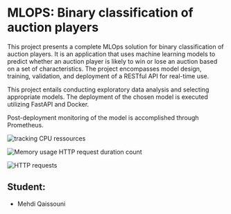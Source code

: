 # MLOPS: Binary classification of auction players

This project presents a complete MLOps solution for binary classification of auction players. It is an application that uses machine learning models to predict whether an auction player is likely to win or lose an auction based on a set of characteristics. The project encompasses model design, training, validation, and deployment of a RESTful API for real-time use.

This project entails conducting exploratory data analysis and selecting appropriate models. The deployment of the chosen model is executed utilizing FastAPI and Docker.

Post-deployment monitoring of the model is accomplished through Prometheus.

![tracking CPU ressources](https://github.com/qsnmehdi/MLOPS/assets/115088262/24199c0b-9718-4500-b78b-75512dd5fd01)


![Memory usage   HTTP request duration count](https://github.com/qsnmehdi/MLOPS/assets/115088262/9c8c89be-8852-4397-92a0-b1cbb5ade99d)


![HTTP requests](https://github.com/qsnmehdi/MLOPS/assets/115088262/ce3bb56d-fe24-4052-8e6c-273f51f6afa8)



## Student:

 - Mehdi Qaissouni
